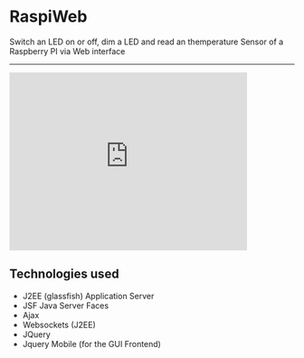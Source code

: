 # RaspiWeb
Switch an LED on or off, dim a LED and read an themperature Sensor of a Raspberry PI via Web interface
<hr>
<iframe width="420" height="315" src="https://www.youtube.com/embed/g2B0RAzKV1U" frameborder="0" allowfullscreen></iframe>
<h2>Technologies used</h2>
<ul>
<li>J2EE (glassfish) Application Server</li>
<li>JSF Java Server Faces</li>
<li>Ajax</li>
<li>Websockets (J2EE)</li>
<li>JQuery</li>
<li>Jquery Mobile (for the GUI Frontend)</li>

</ul>
